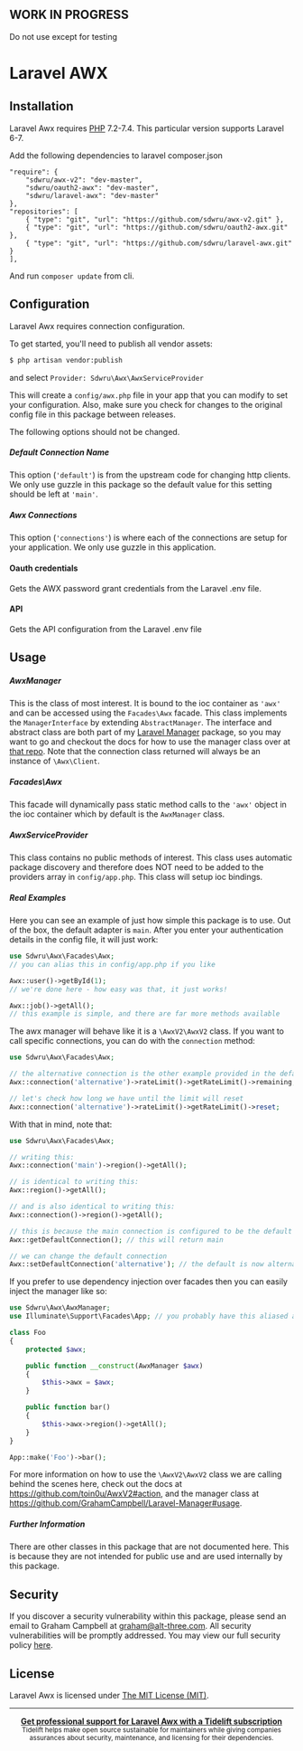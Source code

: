 ## WORK IN PROGRESS
Do not use except for testing

Laravel AWX
====================


## Installation

Laravel Awx requires [PHP](https://php.net) 7.2-7.4. This particular version supports Laravel 6-7.

Add the following dependencies to laravel composer.json
```
"require": {
    "sdwru/awx-v2": "dev-master",
    "sdwru/oauth2-awx": "dev-master",
    "sdwru/laravel-awx": "dev-master"
},
"repositories": [
    { "type": "git", "url": "https://github.com/sdwru/awx-v2.git" },
    { "type": "git", "url": "https://github.com/sdwru/oauth2-awx.git" },
    { "type": "git", "url": "https://github.com/sdwru/laravel-awx.git" }
],
```
And run `composer update` from cli.

## Configuration

Laravel Awx requires connection configuration.

To get started, you'll need to publish all vendor assets:

```bash
$ php artisan vendor:publish
```
and select `Provider: Sdwru\Awx\AwxServiceProvider`

This will create a `config/awx.php` file in your app that you can modify to set your configuration. Also, make sure you check for changes to the original config file in this package between releases.

The following options should not be changed.

##### Default Connection Name

This option (`'default'`) is from the upstream code for changing http clients. We only use guzzle in this package so the default value for this setting should be left at `'main'`.

##### Awx Connections

This option (`'connections'`) is where each of the connections are setup for your application. We only use guzzle in this application.

#### Oauth credentials

Gets the AWX password grant credentials from the Laravel .env file.

#### API

Gets the API configuration from the Laravel .env file


## Usage

##### AwxManager

This is the class of most interest. It is bound to the ioc container as `'awx'` and can be accessed using the `Facades\Awx` facade. This class implements the `ManagerInterface` by extending `AbstractManager`. The interface and abstract class are both part of my [Laravel Manager](https://github.com/GrahamCampbell/Laravel-Manager) package, so you may want to go and checkout the docs for how to use the manager class over at [that repo](https://github.com/GrahamCampbell/Laravel-Manager#usage). Note that the connection class returned will always be an instance of `\Awx\Client`.

##### Facades\Awx

This facade will dynamically pass static method calls to the `'awx'` object in the ioc container which by default is the `AwxManager` class.

##### AwxServiceProvider

This class contains no public methods of interest. This class uses automatic package discovery and therefore does NOT need to be added to the providers array in `config/app.php`. This class will setup ioc bindings.

##### Real Examples

Here you can see an example of just how simple this package is to use. Out of the box, the default adapter is `main`. After you enter your authentication details in the config file, it will just work:

```php
use Sdwru\Awx\Facades\Awx;
// you can alias this in config/app.php if you like

Awx::user()->getById(1);
// we're done here - how easy was that, it just works!

Awx::job()->getAll();
// this example is simple, and there are far more methods available
```

The awx manager will behave like it is a `\AwxV2\AwxV2` class. If you want to call specific connections, you can do with the `connection` method:

```php
use Sdwru\Awx\Facades\Awx;

// the alternative connection is the other example provided in the default config
Awx::connection('alternative')->rateLimit()->getRateLimit()->remaining;

// let's check how long we have until the limit will reset
Awx::connection('alternative')->rateLimit()->getRateLimit()->reset;
```

With that in mind, note that:

```php
use Sdwru\Awx\Facades\Awx;

// writing this:
Awx::connection('main')->region()->getAll();

// is identical to writing this:
Awx::region()->getAll();

// and is also identical to writing this:
Awx::connection()->region()->getAll();

// this is because the main connection is configured to be the default
Awx::getDefaultConnection(); // this will return main

// we can change the default connection
Awx::setDefaultConnection('alternative'); // the default is now alternative
```

If you prefer to use dependency injection over facades then you can easily inject the manager like so:

```php
use Sdwru\Awx\AwxManager;
use Illuminate\Support\Facades\App; // you probably have this aliased already

class Foo
{
    protected $awx;

    public function __construct(AwxManager $awx)
    {
        $this->awx = $awx;
    }

    public function bar()
    {
        $this->awx->region()->getAll();
    }
}

App::make('Foo')->bar();
```

For more information on how to use the `\AwxV2\AwxV2` class we are calling behind the scenes here, check out the docs at https://github.com/toin0u/AwxV2#action, and the manager class at https://github.com/GrahamCampbell/Laravel-Manager#usage.

##### Further Information

There are other classes in this package that are not documented here. This is because they are not intended for public use and are used internally by this package.


## Security

If you discover a security vulnerability within this package, please send an email to Graham Campbell at graham@alt-three.com. All security vulnerabilities will be promptly addressed. You may view our full security policy [here](https://github.com/GrahamCampbell/Laravel-Awx/security/policy).


## License

Laravel Awx is licensed under [The MIT License (MIT)](LICENSE).


---

<div align="center">
	<b>
		<a href="https://tidelift.com/subscription/pkg/packagist-graham-campbell-awx?utm_source=packagist-graham-campbell-awx&utm_medium=referral&utm_campaign=readme">Get professional support for Laravel Awx with a Tidelift subscription</a>
	</b>
	<br>
	<sub>
		Tidelift helps make open source sustainable for maintainers while giving companies<br>assurances about security, maintenance, and licensing for their dependencies.
	</sub>
</div>
